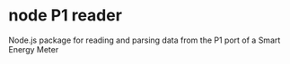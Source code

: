 # node P1 reader
Node.js package for reading and parsing data from the P1 port of a Smart Energy Meter
